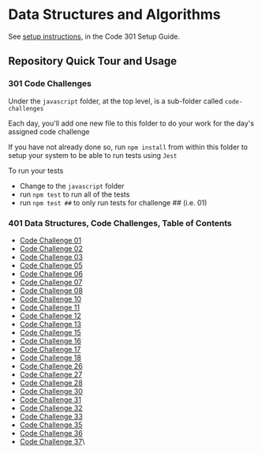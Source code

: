 # Data Structures and Algorithms

See [setup instructions](https://codefellows.github.io/setup-guide/code-301/2-code-challenges), in the Code 301 Setup Guide.

## Repository Quick Tour and Usage

### 301 Code Challenges

Under the `javascript` folder, at the top level, is a sub-folder called `code-challenges`

Each day, you'll add one new file to this folder to do your work for the day's assigned code challenge

If you have not already done so, run `npm install` from within this folder to setup your system to be able to run tests using `Jest`

To run your tests

- Change to the `javascript` folder
- run `npm test` to run all of the tests
- run `npm test ##` to only run tests for challenge ## (i.e. 01)

### 401 Data Structures, Code Challenges, Table of Contents

- [Code Challenge 01](challenge-01/README.md)
- [Code Challenge 02](challenge-02/README.md)
- [Code Challenge 03](challenge-03/README.md)
- [Code Challenge 05](javascript/linked-list/README.md)
- [Code Challenge 06](javascript/linked-list-insertions/README.md)
- [Code Challenge 07](javascript/linked-list-kth/README.md)
- [Code Challenge 08](javascript/linked-list-zip/README.md)
- [Code Challenge 10](javascript/stack-and-queue/README.md)
- [Code Challenge 11](javascript/stack-queue-pseudo/README.md)
- [Code Challenge 12](javascript/stack-queue-animal-shelter/README.md)
- [Code Challenge 13](javascript/stack-queue-brackets/README.md)
- [Code Challenge 15](javascript/trees/README.md)
- [Code Challenge 16](javascript/tree-max/README.md)
- [Code Challenge 17](javascript/tree-breadth-first/README.md)
- [Code Challenge 18](javascript/tree-fizz-buzz/README.md)
- [Code Challenge 26](sorting/insertion/README.md)
- [Code Challenge 27](sorting/merge/README.md)
- [Code Challenge 28](sorting/sort-and-filter/README.md)
- [Code Challenge 30](javascript/hashtable/README.md)
- [Code Challenge 31](javascript/hashmap-repeated-word/README.md)
- [Code Challenge 32](javascript/tree-intersection/README.md)
- [Code Challenge 33](javascript/hashmap-left-join/README.md)
- [Code Challenge 35](javascript/graph/README.md)
- [Code Challenge 36](javascript/graph-breadth-first/README.md)
- [Code Challenge 37](javascript/graph-business-trip/README.md)\
